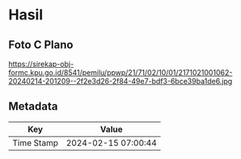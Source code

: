 # Hasil

## Foto C Plano

https://sirekap-obj-formc.kpu.go.id/8541/pemilu/ppwp/21/71/02/10/01/2171021001062-20240214-201209--2f2e3d26-2f84-49e7-bdf3-6bce39ba1de6.jpg


## Metadata

| Key        | Value               |
| ---------- | ------------------- |
| Time Stamp | 2024-02-15 07:00:44 |



